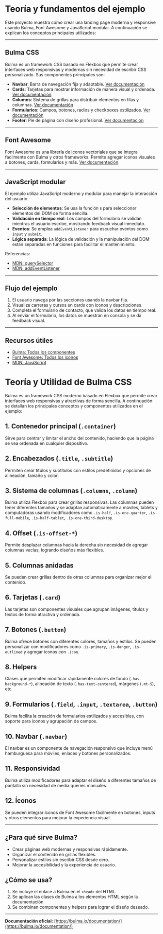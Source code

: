 # Teoría y fundamentos del ejemplo

Este proyecto muestra cómo crear una landing page moderna y responsive usando Bulma, Font Awesome y JavaScript modular. A continuación se explican los conceptos principales utilizados:

---

## Bulma CSS

Bulma es un framework CSS basado en Flexbox que permite crear interfaces web responsivas y modernas sin necesidad de escribir CSS personalizado. Sus componentes principales son:

- **Navbar**: Barra de navegación fija y adaptable. [Ver documentación](https://bulma.io/documentation/components/navbar/)
- **Cards**: Tarjetas para mostrar información de manera visual y ordenada. [Ver documentación](https://bulma.io/documentation/components/card/)
- **Columns**: Sistema de grillas para distribuir elementos en filas y columnas. [Ver documentación](https://bulma.io/documentation/layout/columns/)
- **Formularios**: Campos, botones, radios y checkboxes estilizados. [Ver documentación](https://bulma.io/documentation/form/general/)
- **Footer**: Pie de página con diseño profesional. [Ver documentación](https://bulma.io/documentation/layout/footer/)

---

## Font Awesome

Font Awesome es una librería de iconos vectoriales que se integra fácilmente con Bulma y otros frameworks. Permite agregar iconos visuales a botones, cards, formularios y más. [Ver documentación](https://fontawesome.com/icons)

---

## JavaScript modular

El ejemplo utiliza JavaScript moderno y modular para manejar la interacción del usuario:

- **Selección de elementos**: Se usa la función `$` para seleccionar elementos del DOM de forma sencilla.
- **Validación en tiempo real**: Los campos del formulario se validan mientras el usuario escribe, mostrando feedback visual inmediato.
- **Eventos**: Se emplea `addEventListener` para escuchar eventos como `input` y `submit`.
- **Lógica separada**: La lógica de validación y la manipulación del DOM están separadas en funciones para facilitar el mantenimiento.

Referencias:
- [MDN: querySelector](https://developer.mozilla.org/es/docs/Web/API/Document/querySelector)
- [MDN: addEventListener](https://developer.mozilla.org/es/docs/Web/API/EventTarget/addEventListener)

---

## Flujo del ejemplo

1. El usuario navega por las secciones usando la navbar fija.
2. Visualiza carreras y cursos en cards con iconos y descripciones.
3. Completa el formulario de contacto, que valida los datos en tiempo real.
4. Al enviar el formulario, los datos se muestran en consola y se da feedback visual.

---

## Recursos útiles

- [Bulma: Todos los componentes](https://bulma.io/documentation/)
- [Font Awesome: Todos los iconos](https://fontawesome.com/icons)
- [MDN: JavaScript](https://developer.mozilla.org/es/docs/Web/JavaScript)
# Teoría y Utilidad de Bulma CSS

Bulma es un framework CSS moderno basado en Flexbox que permite crear interfaces web responsivas y atractivas de forma sencilla. A continuación se detallan los principales conceptos y componentes utilizados en el ejemplo:

## 1. Contenedor principal (`.container`)
Sirve para centrar y limitar el ancho del contenido, haciendo que la página se vea ordenada en cualquier dispositivo.

## 2. Encabezados (`.title`, `.subtitle`)
Permiten crear títulos y subtítulos con estilos predefinidos y opciones de alineación, tamaño y color.

## 3. Sistema de columnas (`.columns`, `.column`)
Bulma utiliza Flexbox para crear grillas responsivas. Las columnas pueden tener diferentes tamaños y se adaptan automáticamente a móviles, tablets y computadoras usando modificadores como `.is-half`, `.is-one-quarter`, `.is-full-mobile`, `.is-half-tablet`, `.is-one-third-desktop`.

## 4. Offset (`.is-offset-*`)
Permite desplazar columnas hacia la derecha sin necesidad de agregar columnas vacías, logrando diseños más flexibles.

## 5. Columnas anidadas
Se pueden crear grillas dentro de otras columnas para organizar mejor el contenido.

## 6. Tarjetas (`.card`)
Las tarjetas son componentes visuales que agrupan imágenes, títulos y textos de forma atractiva y ordenada.

## 7. Botones (`.button`)
Bulma ofrece botones con diferentes colores, tamaños y estilos. Se pueden personalizar con modificadores como `.is-primary`, `.is-danger`, `.is-outlined` y agregar íconos con `.icon`.

## 8. Helpers
Clases que permiten modificar rápidamente colores de fondo (`.has-background-*`), alineación de texto (`.has-text-centered`), márgenes (`.mt-5`), etc.

## 9. Formularios (`.field`, `.input`, `.textarea`, `.button`)
Bulma facilita la creación de formularios estilizados y accesibles, con soporte para íconos y agrupación de campos.

## 10. Navbar (`.navbar`)
El navbar es un componente de navegación responsivo que incluye menú hamburguesa para móviles, enlaces y botones personalizados.

## 11. Responsividad
Bulma utiliza modificadores para adaptar el diseño a diferentes tamaños de pantalla sin necesidad de media queries manuales.

## 12. Íconos
Se pueden integrar íconos de Font Awesome fácilmente en botones, inputs y otros elementos para mejorar la experiencia visual.

---

## ¿Para qué sirve Bulma?
- Crear páginas web modernas y responsivas rápidamente.
- Organizar el contenido en grillas flexibles.
- Personalizar estilos sin escribir CSS desde cero.
- Mejorar la accesibilidad y la experiencia de usuario.

## ¿Cómo se usa?
1. Se incluye el enlace a Bulma en el `<head>` del HTML.
2. Se aplican las clases de Bulma a los elementos HTML según la documentación.
3. Se combinan componentes y helpers para lograr el diseño deseado.

---

**Documentación oficial:** [https://bulma.io/documentation/](https://bulma.io/documentation/)
